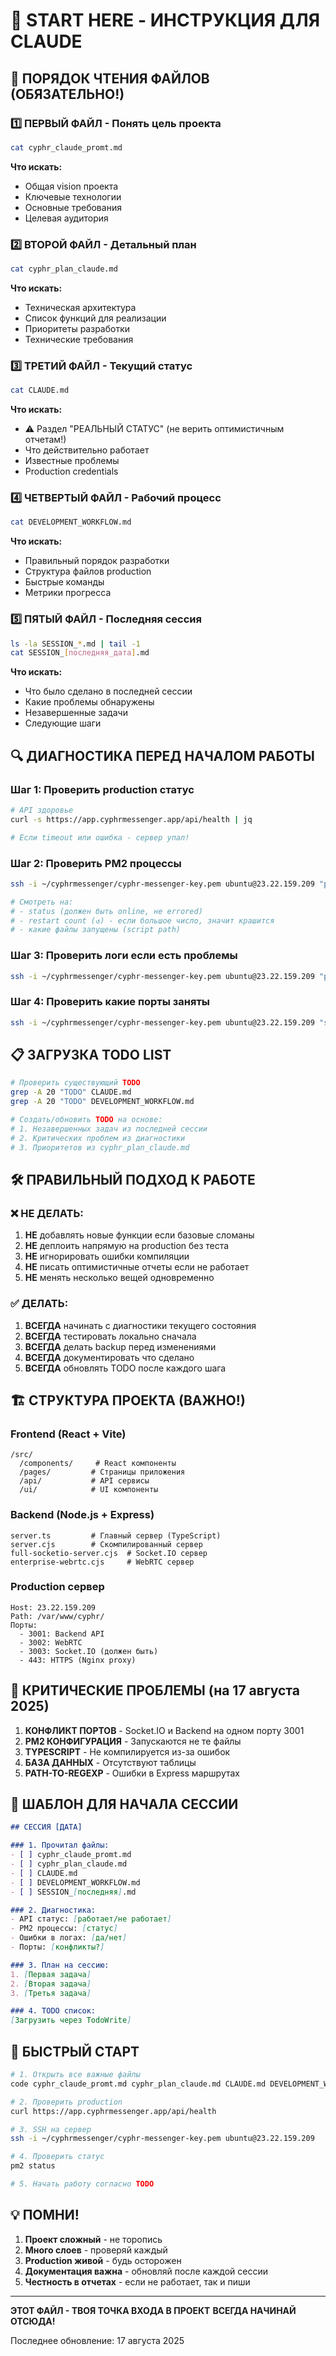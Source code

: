 # 🚀 START HERE - ИНСТРУКЦИЯ ДЛЯ CLAUDE

## 📖 ПОРЯДОК ЧТЕНИЯ ФАЙЛОВ (ОБЯЗАТЕЛЬНО!)

### 1️⃣ **ПЕРВЫЙ ФАЙЛ - Понять цель проекта**
```bash
cat cyphr_claude_promt.md
```
**Что искать:**
- Общая vision проекта
- Ключевые технологии
- Основные требования
- Целевая аудитория

### 2️⃣ **ВТОРОЙ ФАЙЛ - Детальный план**
```bash
cat cyphr_plan_claude.md
```
**Что искать:**
- Техническая архитектура
- Список функций для реализации
- Приоритеты разработки
- Технические требования

### 3️⃣ **ТРЕТИЙ ФАЙЛ - Текущий статус**
```bash
cat CLAUDE.md
```
**Что искать:**
- ⚠️ Раздел "РЕАЛЬНЫЙ СТАТУС" (не верить оптимистичным отчетам!)
- Что действительно работает
- Известные проблемы
- Production credentials

### 4️⃣ **ЧЕТВЕРТЫЙ ФАЙЛ - Рабочий процесс**
```bash
cat DEVELOPMENT_WORKFLOW.md
```
**Что искать:**
- Правильный порядок разработки
- Структура файлов production
- Быстрые команды
- Метрики прогресса

### 5️⃣ **ПЯТЫЙ ФАЙЛ - Последняя сессия**
```bash
ls -la SESSION_*.md | tail -1
cat SESSION_[последняя_дата].md
```
**Что искать:**
- Что было сделано в последней сессии
- Какие проблемы обнаружены
- Незавершенные задачи
- Следующие шаги

## 🔍 ДИАГНОСТИКА ПЕРЕД НАЧАЛОМ РАБОТЫ

### Шаг 1: Проверить production статус
```bash
# API здоровье
curl -s https://app.cyphrmessenger.app/api/health | jq

# Если timeout или ошибка - сервер упал!
```

### Шаг 2: Проверить PM2 процессы
```bash
ssh -i ~/cyphrmessenger/cyphr-messenger-key.pem ubuntu@23.22.159.209 "pm2 status"

# Смотреть на:
# - status (должен быть online, не errored)
# - restart count (↺) - если большое число, значит крашится
# - какие файлы запущены (script path)
```

### Шаг 3: Проверить логи если есть проблемы
```bash
ssh -i ~/cyphrmessenger/cyphr-messenger-key.pem ubuntu@23.22.159.209 "pm2 logs --lines 20"
```

### Шаг 4: Проверить какие порты заняты
```bash
ssh -i ~/cyphrmessenger/cyphr-messenger-key.pem ubuntu@23.22.159.209 "sudo lsof -i :3001 -i :3002 -i :3003"
```

## 📋 ЗАГРУЗКА TODO LIST

```bash
# Проверить существующий TODO
grep -A 20 "TODO" CLAUDE.md
grep -A 20 "TODO" DEVELOPMENT_WORKFLOW.md

# Создать/обновить TODO на основе:
# 1. Незавершенных задач из последней сессии
# 2. Критических проблем из диагностики
# 3. Приоритетов из cyphr_plan_claude.md
```

## 🛠️ ПРАВИЛЬНЫЙ ПОДХОД К РАБОТЕ

### ❌ НЕ ДЕЛАТЬ:
1. **НЕ** добавлять новые функции если базовые сломаны
2. **НЕ** деплоить напрямую на production без теста
3. **НЕ** игнорировать ошибки компиляции
4. **НЕ** писать оптимистичные отчеты если не работает
5. **НЕ** менять несколько вещей одновременно

### ✅ ДЕЛАТЬ:
1. **ВСЕГДА** начинать с диагностики текущего состояния
2. **ВСЕГДА** тестировать локально сначала
3. **ВСЕГДА** делать backup перед изменениями
4. **ВСЕГДА** документировать что сделано
5. **ВСЕГДА** обновлять TODO после каждого шага

## 🏗️ СТРУКТУРА ПРОЕКТА (ВАЖНО!)

### Frontend (React + Vite)
```
/src/
  /components/     # React компоненты
  /pages/         # Страницы приложения
  /api/           # API сервисы
  /ui/            # UI компоненты
```

### Backend (Node.js + Express)
```
server.ts         # Главный сервер (TypeScript)
server.cjs        # Скомпилированный сервер
full-socketio-server.cjs  # Socket.IO сервер
enterprise-webrtc.cjs     # WebRTC сервер
```

### Production сервер
```
Host: 23.22.159.209
Path: /var/www/cyphr/
Порты:
  - 3001: Backend API
  - 3002: WebRTC
  - 3003: Socket.IO (должен быть)
  - 443: HTTPS (Nginx proxy)
```

## 🚨 КРИТИЧЕСКИЕ ПРОБЛЕМЫ (на 17 августа 2025)

1. **КОНФЛИКТ ПОРТОВ** - Socket.IO и Backend на одном порту 3001
2. **PM2 КОНФИГУРАЦИЯ** - Запускаются не те файлы
3. **TYPESCRIPT** - Не компилируется из-за ошибок
4. **БАЗА ДАННЫХ** - Отсутствуют таблицы
5. **PATH-TO-REGEXP** - Ошибки в Express маршрутах

## 📝 ШАБЛОН ДЛЯ НАЧАЛА СЕССИИ

```markdown
## СЕССИЯ [ДАТА]

### 1. Прочитал файлы:
- [ ] cyphr_claude_promt.md
- [ ] cyphr_plan_claude.md  
- [ ] CLAUDE.md
- [ ] DEVELOPMENT_WORKFLOW.md
- [ ] SESSION_[последняя].md

### 2. Диагностика:
- API статус: [работает/не работает]
- PM2 процессы: [статус]
- Ошибки в логах: [да/нет]
- Порты: [конфликты?]

### 3. План на сессию:
1. [Первая задача]
2. [Вторая задача]
3. [Третья задача]

### 4. TODO список:
[Загрузить через TodoWrite]
```

## 🎯 БЫСТРЫЙ СТАРТ

```bash
# 1. Открыть все важные файлы
code cyphr_claude_promt.md cyphr_plan_claude.md CLAUDE.md DEVELOPMENT_WORKFLOW.md

# 2. Проверить production
curl https://app.cyphrmessenger.app/api/health

# 3. SSH на сервер
ssh -i ~/cyphrmessenger/cyphr-messenger-key.pem ubuntu@23.22.159.209

# 4. Проверить статус
pm2 status

# 5. Начать работу согласно TODO
```

## 💡 ПОМНИ!

1. **Проект сложный** - не торопись
2. **Много слоев** - проверяй каждый
3. **Production живой** - будь осторожен
4. **Документация важна** - обновляй после каждой сессии
5. **Честность в отчетах** - если не работает, так и пиши

---

**ЭТОТ ФАЙЛ - ТВОЯ ТОЧКА ВХОДА В ПРОЕКТ**
**ВСЕГДА НАЧИНАЙ ОТСЮДА!**

Последнее обновление: 17 августа 2025